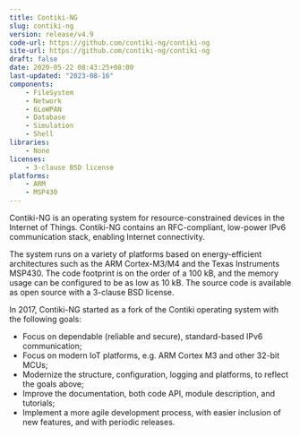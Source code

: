 ```yaml
---
title: Contiki-NG
slug: contiki-ng
version: release/v4.9
code-url: https://github.com/contiki-ng/contiki-ng
site-url: https://github.com/contiki-ng/contiki-ng
draft: false
date: 2020-05-22 08:43:25+08:00
last-updated: "2023-08-16"
components:
    - FileSystem
    - Network
    - 6LoWPAN
    - Database
    - Simulation
    - Shell
libraries:
    - None
licenses:
    - 3-clause BSD license
platforms:
    - ARM
    - MSP430
---
```

Contiki-NG is an operating system for resource-constrained devices in the Internet of Things. Contiki-NG contains an RFC-compliant, low-power IPv6 communication stack, enabling Internet connectivity.

<!--more-->

The system runs on a variety of platforms based on energy-efficient architectures such as the ARM Cortex-M3/M4 and the Texas Instruments MSP430. The code footprint is on the order of a 100 kB, and the memory usage can be configured to be as low as 10 kB. The source code is available as open source with a 3-clause BSD license.

In 2017, Contiki-NG started as a fork of the Contiki operating system with the following goals:

- Focus on dependable (reliable and secure), standard-based IPv6 communication;
- Focus on modern IoT platforms, e.g. ARM Cortex M3 and other 32-bit MCUs;
- Modernize the structure, configuration, logging and platforms, to reflect the goals above;
- Improve the documentation, both code API, module description, and tutorials;
- Implement a more agile development process, with easier inclusion of new features, and with periodic releases.